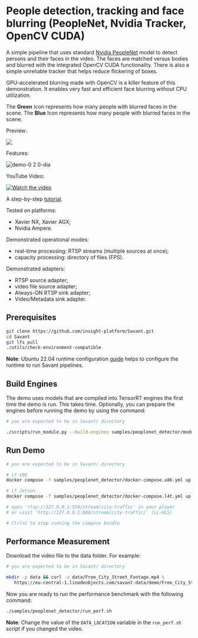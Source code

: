 # People detection, tracking and face blurring (PeopleNet, Nvidia Tracker, OpenCV CUDA)

A simple pipeline that uses
standard [Nvidia PeopleNet](https://catalog.ngc.nvidia.com/orgs/nvidia/teams/tao/models/peoplenet) model to detect
persons and their faces in the video. The faces are matched versus bodies and blurred with the integrated OpenCV CUDA
functionality. There is also a simple unreliable tracker that helps reduce flickering of boxes.

GPU-accelerated blurring made with OpenCV is a killer feature of this demonstration. It enables very fast and efficient
face blurring without CPU utilization.

The **Green** Icon represents how many people with blurred faces in the scene.
The **Blue** Icon represents how many people with blurred faces in the scene.

Preview:

![](assets/peoplenet-blur-demo-loop.webp)

Features:

![demo-0 2 0-dia](https://user-images.githubusercontent.com/15047882/229354155-f37ad24b-c0bd-4249-ba83-a53b3c1e053b.png)

YouTube Video:

[![Watch the video](https://img.youtube.com/vi/rHAY9SKONRQ/default.jpg)](https://youtu.be/rHAY9SKONRQ)

A
step-by-step [tutorial](https://blog.savant-ai.io/meet-savant-a-new-high-performance-python-video-analytics-framework-for-nvidia-hardware-22cc830ead4d?source=friends_link&sk=c7169b378b31451ab8de3d882c22a774).

Tested on platforms:

- Xavier NX, Xavier AGX;
- Nvidia Ampere.

Demonstrated operational modes:

- real-time processing: RTSP streams (multiple sources at once);
- capacity processing: directory of files (FPS).

Demonstrated adapters:

- RTSP source adapter;
- video file source adapter;
- Always-ON RTSP sink adapter;
- Video/Metadata sink adapter.

## Prerequisites

```bash
git clone https://github.com/insight-platform/Savant.git
cd Savant
git lfs pull
./utils/check-environment-compatible
```

**Note**: Ubuntu 22.04 runtime
configuration [guide](https://insight-platform.github.io/Savant/develop/getting_started/0_configure_prod_env.html) helps
to configure the runtime to run Savant pipelines.

## Build Engines

The demo uses models that are compiled into TensorRT engines the first time the demo is run. This takes time.
Optionally, you can prepare the engines before running the demo by using the command:

```bash
# you are expected to be in Savant/ directory

./scripts/run_module.py --build-engines samples/peoplenet_detector/module.yml
```

## Run Demo

```bash
# you are expected to be in Savant/ directory

# if x86
docker compose -f samples/peoplenet_detector/docker-compose.x86.yml up

# if Jetson
docker compose -f samples/peoplenet_detector/docker-compose.l4t.yml up

# open 'rtsp://127.0.0.1:554/stream/city-traffic' in your player
# or visit 'http://127.0.0.1:888/stream/city-traffic/' (LL-HLS)

# Ctrl+C to stop running the compose bundle
```

## Performance Measurement

Download the video file to the data folder. For example:

```bash
# you are expected to be in Savant/ directory

mkdir -p data && curl -o data/Free_City_Street_Footage.mp4 \
   https://eu-central-1.linodeobjects.com/savant-data/demo/Free_City_Street_Footage.mp4
```

Now you are ready to run the performance benchmark with the following command:

```bash
./samples/peoplenet_detector/run_perf.sh
```

**Note**: Change the value of the `DATA_LOCATION` variable in the `run_perf.sh` script if you changed the video.
